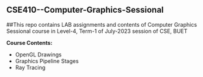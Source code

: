 ## CSE410--Computer-Graphics-Sessional

##This repo contains LAB assignments and contents of Computer Graphics Sessional course in Level-4, Term-1 of July-2023 session of CSE, BUET

**Course Contents:**

+ OpenGL Drawings
+ Graphics Pipeline Stages
+ Ray Tracing
